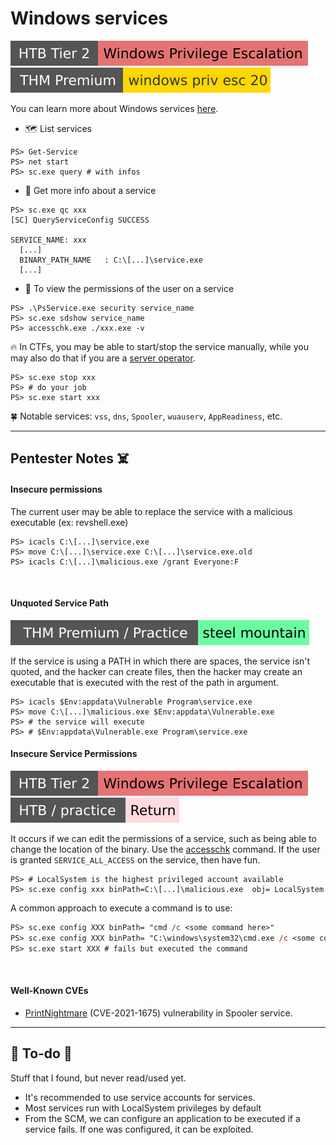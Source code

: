 # Windows services

[![windows_privilege_escalation](../../../../_badges/htb/windows_privilege_escalation.svg)](https://academy.hackthebox.com/course/preview/windows-privilege-escalation)
[![windowsprivesc20](../../../../_badges/thmp/windowsprivesc20.svg)](https://tryhackme.com/room/windowsprivesc20)

<div class="row row-cols-lg-2"><div>

You can learn more about Windows services [here](/operating-systems/windows/_knowledge/index.md#windows-services).

* 🗺️ List services

```shell!
PS> Get-Service
PS> net start
PS> sc.exe query # with infos
```

* 🔎 Get more info about a service

```shell!
PS> sc.exe qc xxx
[SC] QueryServiceConfig SUCCESS

SERVICE_NAME: xxx
  [...]
  BINARY_PATH_NAME   : C:\[...]\service.exe
  [...]
```
</div><div>

* 🔑 To view the permissions of the user on a service

```shell!
PS> .\PsService.exe security service_name
PS> sc.exe sdshow service_name
PS> accesschk.exe ./xxx.exe -v
```

🔥 In CTFs, you may be able to start/stop the service manually, while you may also do that if you are a [server operator](privs.md#server-operators).

```shell!
PS> sc.exe stop xxx
PS> # do your job
PS> sc.exe start xxx
```

🍀 Notable services: `vss`, `dns`, `Spooler`, `wuauserv`, `AppReadiness`, etc.
</div></div>

<hr class="sep-both">

## Pentester Notes ☠️

<div class="row row-cols-lg-2"><div>

#### Insecure permissions

The current user may be able to replace the service with a malicious executable (ex: revshell.exe)

```shell!
PS> icacls C:\[...]\service.exe
PS> move C:\[...]\service.exe C:\[...]\service.exe.old
PS> icacls C:\[...]\malicious.exe /grant Everyone:F
```

<br>

#### Unquoted Service Path

[![steelmountain](../../../../_badges/thmp-p/steelmountain.svg)](https://tryhackme.com/room/steelmountain)

If the service is using a PATH in which there are spaces, the service isn't quoted, and the hacker can create files, then the hacker may create an executable that is executed with the rest of the path in argument.

```shell!
PS> icacls $Env:appdata\Vulnerable Program\service.exe
PS> move C:\[...]\malicious.exe $Env:appdata\Vulnerable.exe
PS> # the service will execute
PS> # $Env:appdata\Vulnerable.exe Program\service.exe
```
</div><div>

#### Insecure Service Permissions

[![windows_privilege_escalation](../../../../_badges/htb/windows_privilege_escalation.svg)](https://academy.hackthebox.com/course/preview/windows-privilege-escalation)
[![return](../../../../_badges/htb-p/return.svg)](https://app.hackthebox.com/machines/Return)

It occurs if we can edit the permissions of a service, such as being able to change the location of the binary. Use the [accesschk](https://learn.microsoft.com/en-us/sysinternals/downloads/accesschk) command. If the user is granted `SERVICE_ALL_ACCESS` on the service, then have fun.

```shell!
PS> # LocalSystem is the highest privileged account available
PS> sc.exe config xxx binPath=C:\[...]\malicious.exe  obj= LocalSystem
```

A common approach to execute a command is to use:

```ps
PS> sc.exe config XXX binPath= "cmd /c <some command here>"
PS> sc.exe config XXX binPath= "C:\windows\system32\cmd.exe /c <some command here>"
PS> sc.exe start XXX # fails but executed the command
```

<br>

#### Well-Known CVEs

* [PrintNightmare](https://github.com/cube0x0/CVE-2021-1675) (CVE-2021-1675) vulnerability in Spooler service.
</div></div>

<hr class="sep-both">

## 👻 To-do 👻

Stuff that I found, but never read/used yet.

<div class="row row-cols-lg-2"><div>

* It's recommended to use service accounts for services.
* Most services run with LocalSystem privileges by default
* From the SCM, we can configure an application to be executed if a service fails. If one was configured, it can be exploited.
</div><div>
</div></div>